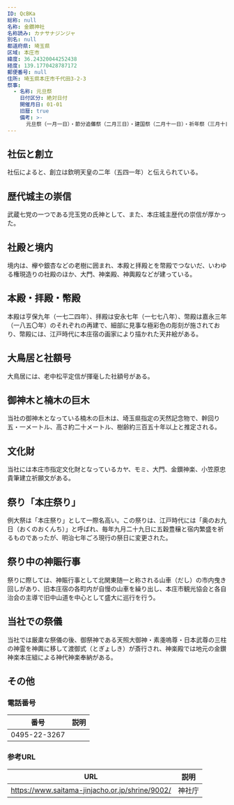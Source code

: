 ```yaml
---
ID: QcBKa
総称: null
名称: 金鑚神社
名称読み: カナサナジンジャ
別名: null
都道府県: 埼玉県
区域: 本庄市
緯度: 36.24320044252438
経度: 139.1770428787172
郵便番号: null
住所: 埼玉県本庄市千代田3-2-3
祭事:
  - 名称: 元旦祭
    日付区分: 絶対日付
    開催月日: 01-01
    旧暦: true
    備考: >-
      元旦祭（一月一日）・節分追儺祭（二月三日）・建国祭（二月十一日）・祈年祭（三月十日）・大祓式（七月三十一日）・例大祭（十一月二・三日）・新嘗祭（十二月一日）・神迎祭（旧暦十一月一日）・天長節祭（十二月二十三日）・大祓式（十二月三十一日）
---
```


## 社伝と創立

社伝によると、創立は欽明天皇の二年（五四一年）と伝えられている。

## 歴代城主の崇信

武蔵七党の一つである児玉党の氏神として、また、本庄城主歴代の崇信が厚かった。

## 社殿と境内

境内は、欅や銀杏などの老樹に囲まれ、本殿と拝殿とを幣殿でつないだ、いわゆる権現造りの社殿のほか、大門、神楽殿、神輿殿などが建っている。

## 本殿・拝殿・幣殿

本殿は亨保九年（一七二四年）、拝殿は安永七年（一七七八年）、幣殿は嘉永三年（一八五〇年）のそれぞれの再建で、細部に見事な極彩色の彫刻が施されており、幣殿には、江戸時代に本庄宿の画家により描かれた天井絵がある。

## 大鳥居と社額号

大鳥居には、老中松平定信が揮毫した社額号がある。

## 御神木と楠木の巨木

当社の御神木となっている楠木の巨木は、埼玉県指定の天然記念物で、幹回り五・一メートル、高さ約二十メートル、樹齢約三百五十年以上と推定される。

## 文化財

当社には本庄市指定文化財となっているカヤ、モミ、大門、金鑚神楽、小笠原忠貴筆建立祈願文がある。

## 祭り「本庄祭り」

例大祭は「本庄祭り」として一際名高い。この祭りは、江戸時代には「奥のお九日（おくのおくんち）」と呼ばれ、毎年九月二十九日に五穀豊穣と宿内繁盛を祈るものであったが、明治七年ごろ現行の祭日に変更された。

## 祭り中の神賑行事

祭りに際しては、神賑行事として北関東随一と称される山車（だし）の市内曳き回しがあり、旧本庄宿の各町内が自慢の山車を繰り出し、本庄市観光協会と各自治会の主導で旧中山道を中心として盛大に巡行を行う。

## 当社での祭儀

当社では厳粛な祭儀の後、御祭神である天照大御神・素戔嗚尊・日本武尊の三柱の神霊を神輿に移して渡御式（とぎょしき）が斎行され、神楽殿では地元の金鑚神楽本庄組による神代神楽奉納がある。

## その他

### 電話番号

| 番号         | 説明 |
| ------------ | ---- |
| 0495-22-3267 |      |

### 参考URL

| URL                                             | 説明   |
| ----------------------------------------------- | ------ |
| https://www.saitama-jinjacho.or.jp/shrine/9002/ | 神社庁 |
